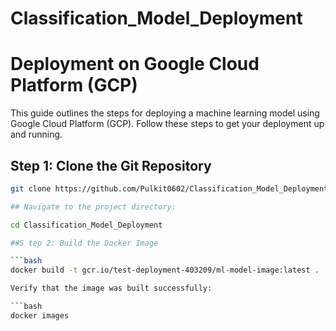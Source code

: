 # Classification_Model_Deployment

# Deployment on Google Cloud Platform (GCP)

This guide outlines the steps for deploying a machine learning model using Google Cloud Platform (GCP). Follow these steps to get your deployment up and running.

## Step 1: Clone the Git Repository

```bash
git clone https://github.com/Pulkit0602/Classification_Model_Deployment.git

## Navigate to the project directory:

cd Classification_Model_Deployment

##S tep 2: Build the Docker Image

```bash
docker build -t gcr.io/test-deployment-403209/ml-model-image:latest .

Verify that the image was built successfully:

```bash
docker images
